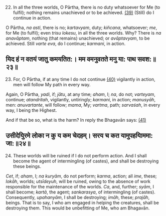22. In all the three worlds, O Pārtha, there is no duty whatsoever for Me (to fulfil); nothing remains unachieved or to be achieved. [\(39\)](#page--1-0) (Still) do I continue in action.

O Pārtha, *na asti*, there is no; *kartavyam*, duty; *kiñcana*, whatsoever; *me*, for Me (to fulfil); even *trisu lokesu*, in all the three worlds. Why? There is *na anavāptam*, nothing (that remains) unachieved; or *avāptavyam*, to be achieved. Still *varte eva*, do I continue; *karmani*, in action.

## यिद हं न वतयं जातु कमयतित:। मम वमनुवतते मनु या: पाथ सवश:॥२३॥

23. For, O Pārtha, if at any time I do not continue [\(40\)](#page--1-1) vigilantly in action, men will follow My path in every way.

Again, O Pārtha, *yadi*, if; *jātu*, at any time; *aham*, I; *na*, do not; *varteyam*, continue; *atandritah*, vigilantly, untiringly; *karmani*, in action; *manusyāh*, men: *anuvartante*, will follow; *mama*, My; *vartma*, path; *sarvaśah*, in every way, I being the Highest.

And if that be so, what is the harm? In reply the Bhagavān says: [\(41\)](#page--1-2)

## उसीदेयुिरमे लोका न कु य कम चेदहम्। सरय च कत यामुपहयािममा: जा:॥२४॥

24. These worlds will be ruined if I do not perform action. And I shall become the agent of intermingling (of castes), and shall be destroying these beings.

*Cet*, if; *aham*, I; *na kuryām*, do not perform; *karma*, action; all *ime*, these; *lokāh*, worlds; *utsīdeyuh*, will be ruined, owing to the absence of work responsible for the maintenance of the worlds. *Ca*, and, further; *syām*, I shall become; *kartā*, the agent; *sankarasya*, of intermingling (of castes). Consequently, *upahanyām*, I shall be destroying; *imāh*, these; *prajāh*, beings. That is to say, I who am engaged in helping the creatures, shall be destroying them. This would be unbefitting of Me, who am Bhagavān.